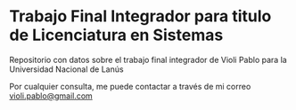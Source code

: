 # Trabajo Final Integrador para titulo de Licenciatura en Sistemas
Repositorio con datos sobre el trabajo final integrador de Violi Pablo para la Universidad Nacional de Lanús

Por cualquier consulta, me puede contactar a través de mi correo violi.pablo@gmail.com
